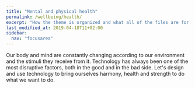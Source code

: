 ```yaml
---
title: "Mental and physical health"
permalink: /wellbeing/health/
excerpt: "How the theme is organized and what all of the files are for."
last_modified_at: 2019-04-18T11+02:00
sidebar:
  nav: "focusarea"
---
```


Our body and mind are constantly changing according to our environment and the stimuli they receive from it. Technology has always been one of the most disruptive factors, both in the good and in the bad side. Let's design and use technology to bring ourselves harmony, health and strength to do what we want to do. 
